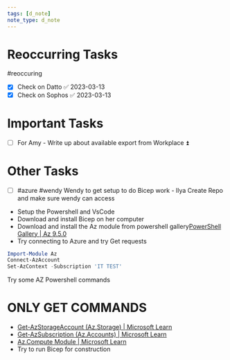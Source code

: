 ```yaml
---
tags: [d_note]
note_type: d_note
---
```


# Reoccurring Tasks

#reoccuring

- [x] Check on Datto ✅ 2023-03-13
- [x] Check on Sophos ✅ 2023-03-13

# Important Tasks
- [ ] For Amy - Write up about available export from Workplace ⏫

# Other Tasks
- [ ] #azure #wendy Wendy to get setup to do Bicep work - Ilya Create Repo and make sure wendy can access
- Setup the Powershell and VsCode
- Download and install Bicep on her computer
- Download and install the Az module from powershell gallery[PowerShell Gallery | Az 9.5.0](https://www.powershellgallery.com/packages/Az/9.5.0)
- Try connecting to Azure and try Get requests
```powershell
Import-Module Az
Connect-AzAccount
Set-AzContext -Subscription 'IT TEST'
```

Try some AZ Powershell commands
# **ONLY GET COMMANDS**
* [Get-AzStorageAccount (Az.Storage) | Microsoft Learn](https://learn.microsoft.com/en-us/powershell/module/az.storage/get-azstorageaccount?view=azps-9.5.0)
* [Get-AzSubscription (Az.Accounts) | Microsoft Learn](https://learn.microsoft.com/en-us/powershell/module/az.accounts/get-azsubscription?view=azps-9.5.0)
* [Az.Compute Module | Microsoft Learn](https://learn.microsoft.com/en-us/powershell/module/az.compute/?view=azps-9.5.0#virtual-machines)
* Try to run Bicep for construction